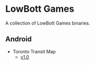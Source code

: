 # LowBott Games
A collection of LowBott Games binaries.

## Android
* Toronto Transit Map
  * [v1.0](../../raw/master/Android/TorontoTransitMap/torontotransitmap.apk)
